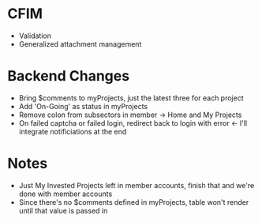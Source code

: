 CFIM
====
- Validation
- Generalized attachment management

Backend Changes
===============
- Bring $comments to myProjects, just the latest three for each project
- Add 'On-Going' as status in myProjects
- Remove colon from subsectors in member -> Home and My Projects
- On failed captcha or failed login, redirect back to login with error <- I'll integrate notificiations at the end

Notes
=====

- Just My Invested Projects left in member accounts, finish that and we're done with member accounts
- Since there's no $comments defined in myProjects, table won't render until that value is passed in